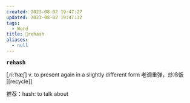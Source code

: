 ```yaml
---
created: 2023-08-02 19:47:27
updated: 2023-08-02 19:47:32
tags:
  - Word
title: 📖rehash
aliases:
  - null
---
```


<pre><strong>rehash</strong></pre>
[ˌri:ˈhæʃ]
v. to present again in a slightly different form ⽼调重弹，炒冷饭
[[recycle]]

推荐：hash: to talk about